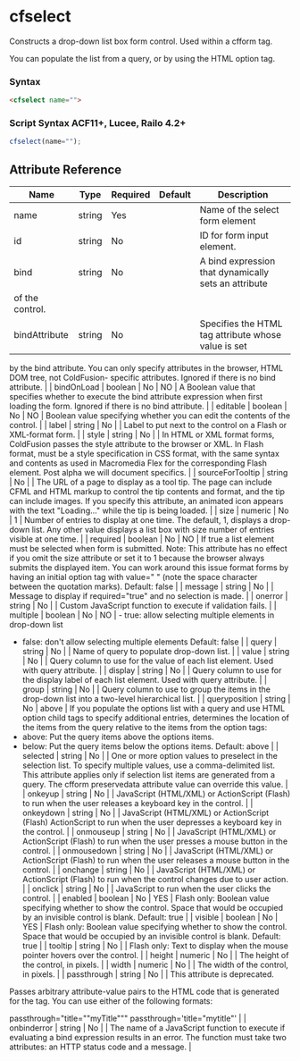 # cfselect

Constructs a drop-down list box form control. Used within a
 cfform tag.

 You can populate the list from a query, or by using the HTML
 option tag.

### Syntax

```html
<cfselect name="">
```

### Script Syntax ACF11+, Lucee, Railo 4.2+

```javascript
cfselect(name="");
```

## Attribute Reference

| Name | Type | Required | Default | Description |
| --- | --- | --- | --- | --- |
| name | string | Yes |  | Name of the select form element |
| id | string | No |  | ID for form input element. |
| bind | string | No |  | A bind expression that dynamically sets an attribute 
 of the control. |
| bindAttribute | string | No |  | Specifies the HTML tag attribute whose value is set 
 by the bind attribute. You can only specify attributes 
 in the browser‚ HTML DOM tree, not ColdFusion- 
 specific attributes. 
 Ignored if there is no bind attribute. |
| bindOnLoad | boolean | No | NO | A Boolean value that specifies whether to execute 
 the bind attribute expression when first loading the 
 form. Ignored if there is no bind attribute. |
| editable | boolean | No | NO | Boolean value specifying whether you can edit the 
 contents of the control. |
| label | string | No |  | Label to put next to the control on a Flash or XML-format form. |
| style | string | No |  | In HTML or XML format forms, ColdFusion passes the
 style attribute to the browser or XML.
 In Flash format, must be a style specification in CSS
 format, with the same syntax and contents as used in
 Macromedia Flex for the corresponding Flash element.
 Post alpha we will document specifics. |
| sourceForTooltip | string | No |  | The URL of a page to display as a tool tip. The page 
 can include CFML and HTML markup to control the 
 tip contents and format, and the tip can include 
 images. 
 If you specify this attribute, an animated icon 
 appears with the text "Loading..." while the tip is 
 being loaded. |
| size | numeric | No | 1 | Number of entries to display at one time. The default, 1,
 displays a drop-down list. Any other value displays a list
 box with size number of entries visible at one time. |
| required | boolean | No | NO | If true a list element must be selected when form is submitted.
 Note: This attribute has no effect if you omit the size
 attribute or set it to 1 because the browser always submits
 the displayed item. You can work around this issue format
 forms by having an initial option tag with value=" " (note the
 space character between the quotation marks).
 Default: false |
| message | string | No |  | Message to display if required="true" and no selection is made. |
| onerror | string | No |  | Custom JavaScript function to execute if validation fails. |
| multiple | boolean | No | NO | - true: allow selecting multiple elements in drop-down list
 - false: don't allow selecting multiple elements
 Default: false |
| query | string | No |  | Name of query to populate drop-down list. |
| value | string | No |  | Query column to use for the value of each list element.
 Used with query attribute. |
| display | string | No |  | Query column to use for the display label of each list
 element. Used with query attribute. |
| group | string | No |  | Query column to use to group the items in the drop-down
 list into a two-level hierarchical list. |
| queryposition | string | No | above | If you populate the options list with a query and use HTML
 option child tags to specify additional entries, determines
 the location of the items from the query relative to the items
 from the option tags:
 - above: Put the query items above the options items.
 - below: Put the query items below the options items.
 Default: above |
| selected | string | No |  | One or more option values to preselect in the selection list.
 To specify multiple values, use a comma-delimited list. This
 attribute applies only if selection list items are generated
 from a query. The cfform preservedata attribute value can
 override this value. |
| onkeyup | string | No |  | JavaScript (HTML/XML) or ActionScript (Flash) to run
 when the user releases a keyboard key in the control. |
| onkeydown | string | No |  | JavaScript (HTML/XML) or ActionScript (Flash)
 ActionScript to run when the user depresses a keyboard
 key in the control. |
| onmouseup | string | No |  | JavaScript (HTML/XML) or ActionScript (Flash) to run
 when the user presses a mouse button in the control. |
| onmousedown | string | No |  | JavaScript (HTML/XML) or ActionScript (Flash) to run
 when the user releases a mouse button in the control. |
| onchange | string | No |  | JavaScript (HTML/XML) or ActionScript (Flash) to run
 when the control changes due to user action. |
| onclick | string | No |  | JavaScript to run when the user clicks the control. |
| enabled | boolean | No | YES | Flash only: Boolean value specifying whether to show the control.
 Space that would be occupied by an invisible control is
 blank.
 Default: true |
| visible | boolean | No | YES | Flash only: Boolean value specifying whether to show the control.
 Space that would be occupied by an invisible control is
 blank.
 Default: true |
| tooltip | string | No |  | Flash only: Text to display when the mouse pointer hovers over the control. |
| height | numeric | No |  | The height of the control, in pixels. |
| width | numeric | No |  | The width of the control, in pixels. |
| passthrough | string | No |  | This attribute is deprecated.
 
 Passes arbitrary attribute-value pairs to the HTML code
 that is generated for the tag. You can use either of the
 following formats:
 
 passthrough="title=""myTitle"""
 passthrough='title="mytitle"' |
| onbinderror | string | No |  | The name of a JavaScript function to execute if evaluating a bind expression results in an error. The function must take two attributes: an HTTP status code and a message. |
